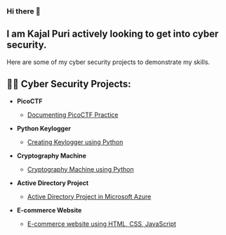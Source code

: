 ### Hi there 👋

<h2>I am Kajal Puri actively looking to get into cyber security.</h2>
Here are some of my cyber security projects to demonstrate my skills.

 <h2>👨‍💻 Cyber Security Projects:</h2>

 - <b>PicoCTF</b>
    - [Documenting PicoCTF Practice](https://github.com/Kaajal32/PicoCTF)
      
- <b>Python Keylogger</b>
    - [Creating Keylogger using Python](https://github.com/Kaajal32/Python-Keylogger)

- <b>Cryptography Machine</b>
    - [Cryptography Machine using Python](https://github.com/Kaajal32/Cryptography-Machine)
      
 - <b>Active Directory Project</b>
    - [Active Directory Project in Microsoft Azure](https://github.com/Kaajal32/Azure-Active-Directory)

- <b>E-commerce Website</b>
    - [E-commerce website using HTML, CSS, JavaScript](https://github.com/Kaajal32/E-commerce-Restaurant)


